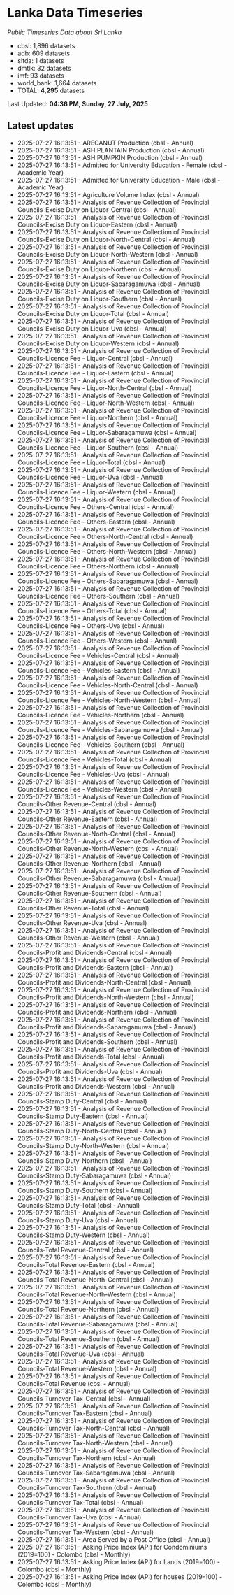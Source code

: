 # Lanka Data Timeseries
*Public Timeseries Data about Sri Lanka*

* cbsl: 1,896 datasets
* adb: 609 datasets
* sltda: 1 datasets
* dmtlk: 32 datasets
* imf: 93 datasets
* world_bank: 1,664 datasets
* TOTAL: **4,295** datasets

Last Updated: **04:36 PM, Sunday, 27 July, 2025**

## Latest updates

* 2025-07-27 16:13:51 - ARECANUT Production (cbsl - Annual)
* 2025-07-27 16:13:51 - ASH PLANTAIN Production (cbsl - Annual)
* 2025-07-27 16:13:51 - ASH PUMPKIN Production (cbsl - Annual)
* 2025-07-27 16:13:51 - Admitted for University Education - Female (cbsl - Academic Year)
* 2025-07-27 16:13:51 - Admitted for University Education - Male (cbsl - Academic Year)
* 2025-07-27 16:13:51 - Agriculture Volume Index (cbsl - Annual)
* 2025-07-27 16:13:51 - Analysis of Revenue Collection of Provincial Councils-Excise Duty on Liquor-Central (cbsl - Annual)
* 2025-07-27 16:13:51 - Analysis of Revenue Collection of Provincial Councils-Excise Duty on Liquor-Eastern (cbsl - Annual)
* 2025-07-27 16:13:51 - Analysis of Revenue Collection of Provincial Councils-Excise Duty on Liquor-North-Central (cbsl - Annual)
* 2025-07-27 16:13:51 - Analysis of Revenue Collection of Provincial Councils-Excise Duty on Liquor-North-Western (cbsl - Annual)
* 2025-07-27 16:13:51 - Analysis of Revenue Collection of Provincial Councils-Excise Duty on Liquor-Northern (cbsl - Annual)
* 2025-07-27 16:13:51 - Analysis of Revenue Collection of Provincial Councils-Excise Duty on Liquor-Sabaragamuwa (cbsl - Annual)
* 2025-07-27 16:13:51 - Analysis of Revenue Collection of Provincial Councils-Excise Duty on Liquor-Southern (cbsl - Annual)
* 2025-07-27 16:13:51 - Analysis of Revenue Collection of Provincial Councils-Excise Duty on Liquor-Total (cbsl - Annual)
* 2025-07-27 16:13:51 - Analysis of Revenue Collection of Provincial Councils-Excise Duty on Liquor-Uva (cbsl - Annual)
* 2025-07-27 16:13:51 - Analysis of Revenue Collection of Provincial Councils-Excise Duty on Liquor-Western (cbsl - Annual)
* 2025-07-27 16:13:51 - Analysis of Revenue Collection of Provincial Councils-Licence Fee - Liquor-Central (cbsl - Annual)
* 2025-07-27 16:13:51 - Analysis of Revenue Collection of Provincial Councils-Licence Fee - Liquor-Eastern (cbsl - Annual)
* 2025-07-27 16:13:51 - Analysis of Revenue Collection of Provincial Councils-Licence Fee - Liquor-North-Central (cbsl - Annual)
* 2025-07-27 16:13:51 - Analysis of Revenue Collection of Provincial Councils-Licence Fee - Liquor-North-Western (cbsl - Annual)
* 2025-07-27 16:13:51 - Analysis of Revenue Collection of Provincial Councils-Licence Fee - Liquor-Northern (cbsl - Annual)
* 2025-07-27 16:13:51 - Analysis of Revenue Collection of Provincial Councils-Licence Fee - Liquor-Sabaragamuwa (cbsl - Annual)
* 2025-07-27 16:13:51 - Analysis of Revenue Collection of Provincial Councils-Licence Fee - Liquor-Southern (cbsl - Annual)
* 2025-07-27 16:13:51 - Analysis of Revenue Collection of Provincial Councils-Licence Fee - Liquor-Total (cbsl - Annual)
* 2025-07-27 16:13:51 - Analysis of Revenue Collection of Provincial Councils-Licence Fee - Liquor-Uva (cbsl - Annual)
* 2025-07-27 16:13:51 - Analysis of Revenue Collection of Provincial Councils-Licence Fee - Liquor-Western (cbsl - Annual)
* 2025-07-27 16:13:51 - Analysis of Revenue Collection of Provincial Councils-Licence Fee - Others-Central (cbsl - Annual)
* 2025-07-27 16:13:51 - Analysis of Revenue Collection of Provincial Councils-Licence Fee - Others-Eastern (cbsl - Annual)
* 2025-07-27 16:13:51 - Analysis of Revenue Collection of Provincial Councils-Licence Fee - Others-North-Central (cbsl - Annual)
* 2025-07-27 16:13:51 - Analysis of Revenue Collection of Provincial Councils-Licence Fee - Others-North-Western (cbsl - Annual)
* 2025-07-27 16:13:51 - Analysis of Revenue Collection of Provincial Councils-Licence Fee - Others-Northern (cbsl - Annual)
* 2025-07-27 16:13:51 - Analysis of Revenue Collection of Provincial Councils-Licence Fee - Others-Sabaragamuwa (cbsl - Annual)
* 2025-07-27 16:13:51 - Analysis of Revenue Collection of Provincial Councils-Licence Fee - Others-Southern (cbsl - Annual)
* 2025-07-27 16:13:51 - Analysis of Revenue Collection of Provincial Councils-Licence Fee - Others-Total (cbsl - Annual)
* 2025-07-27 16:13:51 - Analysis of Revenue Collection of Provincial Councils-Licence Fee - Others-Uva (cbsl - Annual)
* 2025-07-27 16:13:51 - Analysis of Revenue Collection of Provincial Councils-Licence Fee - Others-Western (cbsl - Annual)
* 2025-07-27 16:13:51 - Analysis of Revenue Collection of Provincial Councils-Licence Fee - Vehicles-Central (cbsl - Annual)
* 2025-07-27 16:13:51 - Analysis of Revenue Collection of Provincial Councils-Licence Fee - Vehicles-Eastern (cbsl - Annual)
* 2025-07-27 16:13:51 - Analysis of Revenue Collection of Provincial Councils-Licence Fee - Vehicles-North-Central (cbsl - Annual)
* 2025-07-27 16:13:51 - Analysis of Revenue Collection of Provincial Councils-Licence Fee - Vehicles-North-Western (cbsl - Annual)
* 2025-07-27 16:13:51 - Analysis of Revenue Collection of Provincial Councils-Licence Fee - Vehicles-Northern (cbsl - Annual)
* 2025-07-27 16:13:51 - Analysis of Revenue Collection of Provincial Councils-Licence Fee - Vehicles-Sabaragamuwa (cbsl - Annual)
* 2025-07-27 16:13:51 - Analysis of Revenue Collection of Provincial Councils-Licence Fee - Vehicles-Southern (cbsl - Annual)
* 2025-07-27 16:13:51 - Analysis of Revenue Collection of Provincial Councils-Licence Fee - Vehicles-Total (cbsl - Annual)
* 2025-07-27 16:13:51 - Analysis of Revenue Collection of Provincial Councils-Licence Fee - Vehicles-Uva (cbsl - Annual)
* 2025-07-27 16:13:51 - Analysis of Revenue Collection of Provincial Councils-Licence Fee - Vehicles-Western (cbsl - Annual)
* 2025-07-27 16:13:51 - Analysis of Revenue Collection of Provincial Councils-Other Revenue-Central (cbsl - Annual)
* 2025-07-27 16:13:51 - Analysis of Revenue Collection of Provincial Councils-Other Revenue-Eastern (cbsl - Annual)
* 2025-07-27 16:13:51 - Analysis of Revenue Collection of Provincial Councils-Other Revenue-North-Central (cbsl - Annual)
* 2025-07-27 16:13:51 - Analysis of Revenue Collection of Provincial Councils-Other Revenue-North-Western (cbsl - Annual)
* 2025-07-27 16:13:51 - Analysis of Revenue Collection of Provincial Councils-Other Revenue-Northern (cbsl - Annual)
* 2025-07-27 16:13:51 - Analysis of Revenue Collection of Provincial Councils-Other Revenue-Sabaragamuwa (cbsl - Annual)
* 2025-07-27 16:13:51 - Analysis of Revenue Collection of Provincial Councils-Other Revenue-Southern (cbsl - Annual)
* 2025-07-27 16:13:51 - Analysis of Revenue Collection of Provincial Councils-Other Revenue-Total (cbsl - Annual)
* 2025-07-27 16:13:51 - Analysis of Revenue Collection of Provincial Councils-Other Revenue-Uva (cbsl - Annual)
* 2025-07-27 16:13:51 - Analysis of Revenue Collection of Provincial Councils-Other Revenue-Western (cbsl - Annual)
* 2025-07-27 16:13:51 - Analysis of Revenue Collection of Provincial Councils-Profit and Dividends-Central (cbsl - Annual)
* 2025-07-27 16:13:51 - Analysis of Revenue Collection of Provincial Councils-Profit and Dividends-Eastern (cbsl - Annual)
* 2025-07-27 16:13:51 - Analysis of Revenue Collection of Provincial Councils-Profit and Dividends-North-Central (cbsl - Annual)
* 2025-07-27 16:13:51 - Analysis of Revenue Collection of Provincial Councils-Profit and Dividends-North-Western (cbsl - Annual)
* 2025-07-27 16:13:51 - Analysis of Revenue Collection of Provincial Councils-Profit and Dividends-Northern (cbsl - Annual)
* 2025-07-27 16:13:51 - Analysis of Revenue Collection of Provincial Councils-Profit and Dividends-Sabaragamuwa (cbsl - Annual)
* 2025-07-27 16:13:51 - Analysis of Revenue Collection of Provincial Councils-Profit and Dividends-Southern (cbsl - Annual)
* 2025-07-27 16:13:51 - Analysis of Revenue Collection of Provincial Councils-Profit and Dividends-Total (cbsl - Annual)
* 2025-07-27 16:13:51 - Analysis of Revenue Collection of Provincial Councils-Profit and Dividends-Uva (cbsl - Annual)
* 2025-07-27 16:13:51 - Analysis of Revenue Collection of Provincial Councils-Profit and Dividends-Western (cbsl - Annual)
* 2025-07-27 16:13:51 - Analysis of Revenue Collection of Provincial Councils-Stamp Duty-Central (cbsl - Annual)
* 2025-07-27 16:13:51 - Analysis of Revenue Collection of Provincial Councils-Stamp Duty-Eastern (cbsl - Annual)
* 2025-07-27 16:13:51 - Analysis of Revenue Collection of Provincial Councils-Stamp Duty-North-Central (cbsl - Annual)
* 2025-07-27 16:13:51 - Analysis of Revenue Collection of Provincial Councils-Stamp Duty-North-Western (cbsl - Annual)
* 2025-07-27 16:13:51 - Analysis of Revenue Collection of Provincial Councils-Stamp Duty-Northern (cbsl - Annual)
* 2025-07-27 16:13:51 - Analysis of Revenue Collection of Provincial Councils-Stamp Duty-Sabaragamuwa (cbsl - Annual)
* 2025-07-27 16:13:51 - Analysis of Revenue Collection of Provincial Councils-Stamp Duty-Southern (cbsl - Annual)
* 2025-07-27 16:13:51 - Analysis of Revenue Collection of Provincial Councils-Stamp Duty-Total (cbsl - Annual)
* 2025-07-27 16:13:51 - Analysis of Revenue Collection of Provincial Councils-Stamp Duty-Uva (cbsl - Annual)
* 2025-07-27 16:13:51 - Analysis of Revenue Collection of Provincial Councils-Stamp Duty-Western (cbsl - Annual)
* 2025-07-27 16:13:51 - Analysis of Revenue Collection of Provincial Councils-Total Revenue-Central (cbsl - Annual)
* 2025-07-27 16:13:51 - Analysis of Revenue Collection of Provincial Councils-Total Revenue-Eastern (cbsl - Annual)
* 2025-07-27 16:13:51 - Analysis of Revenue Collection of Provincial Councils-Total Revenue-North-Central (cbsl - Annual)
* 2025-07-27 16:13:51 - Analysis of Revenue Collection of Provincial Councils-Total Revenue-North-Western (cbsl - Annual)
* 2025-07-27 16:13:51 - Analysis of Revenue Collection of Provincial Councils-Total Revenue-Northern (cbsl - Annual)
* 2025-07-27 16:13:51 - Analysis of Revenue Collection of Provincial Councils-Total Revenue-Sabaragamuwa (cbsl - Annual)
* 2025-07-27 16:13:51 - Analysis of Revenue Collection of Provincial Councils-Total Revenue-Southern (cbsl - Annual)
* 2025-07-27 16:13:51 - Analysis of Revenue Collection of Provincial Councils-Total Revenue-Uva (cbsl - Annual)
* 2025-07-27 16:13:51 - Analysis of Revenue Collection of Provincial Councils-Total Revenue-Western (cbsl - Annual)
* 2025-07-27 16:13:51 - Analysis of Revenue Collection of Provincial Councils-Total Revenue (cbsl - Annual)
* 2025-07-27 16:13:51 - Analysis of Revenue Collection of Provincial Councils-Turnover Tax-Central (cbsl - Annual)
* 2025-07-27 16:13:51 - Analysis of Revenue Collection of Provincial Councils-Turnover Tax-Eastern (cbsl - Annual)
* 2025-07-27 16:13:51 - Analysis of Revenue Collection of Provincial Councils-Turnover Tax-North-Central (cbsl - Annual)
* 2025-07-27 16:13:51 - Analysis of Revenue Collection of Provincial Councils-Turnover Tax-North-Western (cbsl - Annual)
* 2025-07-27 16:13:51 - Analysis of Revenue Collection of Provincial Councils-Turnover Tax-Northern (cbsl - Annual)
* 2025-07-27 16:13:51 - Analysis of Revenue Collection of Provincial Councils-Turnover Tax-Sabaragamuwa (cbsl - Annual)
* 2025-07-27 16:13:51 - Analysis of Revenue Collection of Provincial Councils-Turnover Tax-Southern (cbsl - Annual)
* 2025-07-27 16:13:51 - Analysis of Revenue Collection of Provincial Councils-Turnover Tax-Total (cbsl - Annual)
* 2025-07-27 16:13:51 - Analysis of Revenue Collection of Provincial Councils-Turnover Tax-Uva (cbsl - Annual)
* 2025-07-27 16:13:51 - Analysis of Revenue Collection of Provincial Councils-Turnover Tax-Western (cbsl - Annual)
* 2025-07-27 16:13:51 - Area Served by a Post Office (cbsl - Annual)
* 2025-07-27 16:13:51 - Asking Price Index (API) for Condominiums (2019=100) - Colombo (cbsl - Monthly)
* 2025-07-27 16:13:51 - Asking Price Index (API) for Lands (2019=100) - Colombo (cbsl - Monthly)
* 2025-07-27 16:13:51 - Asking Price Index (API) for houses (2019-100) - Colombo (cbsl - Monthly)